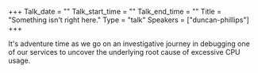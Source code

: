 +++
Talk_date = ""
Talk_start_time = ""
Talk_end_time = ""
Title = "Something isn't right here."
Type = "talk"
Speakers = ["duncan-phillips"]
+++

It's adventure time as we go on an investigative journey in debugging one of our services to uncover the underlying root cause of excessive CPU usage.
